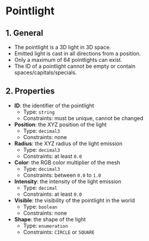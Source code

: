 # Pointlight

## 1. General

- The pointlight is a 3D light in 3D space.
- Emitted light is cast in all directions from a position.
- Only a maximum of 64 pointlights can exist.
- The ID of a pointlight cannot be empty or contain spaces/capitals/specials.

## 2. Properties

- **ID**: the identifier of the pointlight
  - Type: `string`
  - Constraints: must be unique, cannot be changed
- **Position**: the XYZ position of the light
  - Type: `decimal3`
  - Constraints: none
- **Radius**: the XYZ radius of the light emission
  - Type: `decimal3`
  - Constraints: at least `0.0`
- **Color**: the RGB color multiplier of the mesh
  - Type: `decimal3`
  - Constraints: between `0.0` to `1.0`
- **Intensity**: the intensity of the light emission
  - Type: `decimal`
  - Constraints: at least `0.0`
- **Visible**: the visibility of the pointlight in the world
  - Type: `boolean`
  - Constraints: none
- **Shape**: the shape of the light
  - Type: `enumeration`
  - Constraints: `CIRCLE` or `SQUARE`
